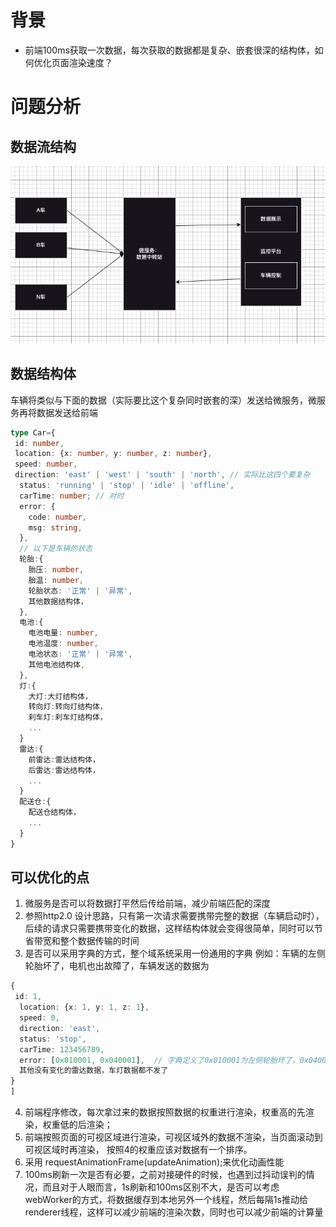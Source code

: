 # 背景
- 前端100ms获取一次数据，每次获取的数据都是复杂、嵌套很深的结构体，如何优化页面渲染速度？

# 问题分析
## 数据流结构
![数据流](image.png)
## 数据结构体
车辆将类似与下面的数据（实际要比这个复杂同时嵌套的深）发送给微服务，微服务再将数据发送给前端
```ts
type Car={
 id: number,
 location: {x: number, y: number, z: number},
 speed: number,
 direction: 'east' | 'west' | 'south' | 'north', // 实际比这四个要复杂
  status: 'running' | 'stop' | 'idle' | 'offline',
  carTime: number; // 对时
  error: {
    code: number,
    msg: string,
  },
  // 以下是车辆的状态
  轮胎:{
    胎压: number,
    胎温: number,
    轮胎状态: '正常' | '异常',
    其他数据结构体，
  },
  电池:{
    电池电量: number,
    电池温度: number,
    电池状态: '正常' | '异常',
    其他电池结构体,
  },
  灯:{
    大灯:大灯结构体，
    转向灯:转向灯结构体，
    刹车灯:刹车灯结构体，
    ...
  }
  雷达:{
    前雷达:雷达结构体，
    后雷达:雷达结构体，
    ...
  }
  配送仓:{
    配送仓结构体，
    ...
  }
}
```
## 可以优化的点
1. 微服务是否可以将数据打平然后传给前端，减少前端匹配的深度
2. 参照http2.0 设计思路，只有第一次请求需要携带完整的数据（车辆启动时），后续的请求只需要携带变化的数据，这样结构体就会变得很简单，同时可以节省带宽和整个数据传输的时间
3. 是否可以采用字典的方式，整个域系统采用一份通用的字典
例如：车辆的左侧轮胎坏了，电机也出故障了，车辆发送的数据为
```ts
{
 id: 1,
  location: {x: 1, y: 1, z: 1},
  speed: 0,
  direction: 'east',
  status: 'stop',
  carTime: 123456789,
  error: [0x010001, 0x040001],  // 字典定义了0x010001为左侧轮胎坏了，0x040001为电机出故障了
  其他没有变化的雷达数据，车灯数据都不发了
}
]
```
4. 前端程序修改，每次拿过来的数据按照数据的权重进行渲染，权重高的先渲染，权重低的后渲染；
5. 前端按照页面的可视区域进行渲染，可视区域外的数据不渲染，当页面滚动到可视区域时再渲染， 按照4的权重应该对数据有一个排序。
6. 采用 requestAnimationFrame(updateAnimation);来优化动画性能
7. 100ms刷新一次是否有必要，之前对接硬件的时候，也遇到过抖动误判的情况，而且对于人眼而言，1s刷新和100ms区别不大，是否可以考虑webWorker的方式，将数据缓存到本地另外一个线程，然后每隔1s推动给 renderer线程，这样可以减少前端的渲染次数，同时也可以减少前端的计算量